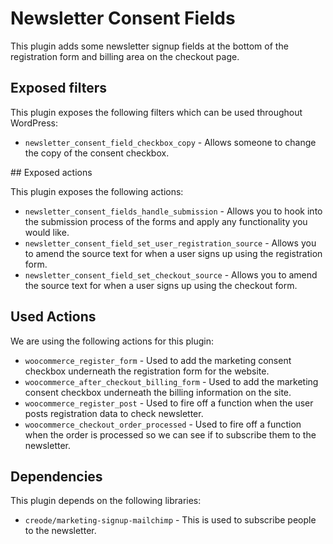 # Newsletter Consent Fields

This plugin adds some newsletter signup fields at the bottom of the registration form and billing area on the checkout page.

## Exposed filters

This plugin exposes the following filters which can be used throughout WordPress:

* `newsletter_consent_field_checkbox_copy` - Allows someone to change the copy of the consent checkbox.

## Exposed actions

This plugin exposes the following actions:

* `newsletter_consent_fields_handle_submission` - Allows you to hook into the submission process of the forms and apply any functionality you would like.
* `newsletter_consent_field_set_user_registration_source` - Allows you to amend the source text for when a user signs up using the registration form.
* `newsletter_consent_field_set_checkout_source` - Allows you to amend the source text for when a user signs up using the checkout form.

## Used Actions

We are using the following actions for this plugin:

* `woocommerce_register_form` - Used to add the marketing consent checkbox underneath the registration form for the website.
* `woocommerce_after_checkout_billing_form` - Used to add the marketing consent checkbox underneath the billing information on the site.
* `woocommerce_register_post` - Used to fire off a function when the user posts registration data to check newsletter.
* `woocommerce_checkout_order_processed` - Used to fire off a function when the order is processed so we can see if to subscribe them to the newsletter.


## Dependencies

This plugin depends on the following libraries:

* `creode/marketing-signup-mailchimp` - This is used to subscribe people to the newsletter.
